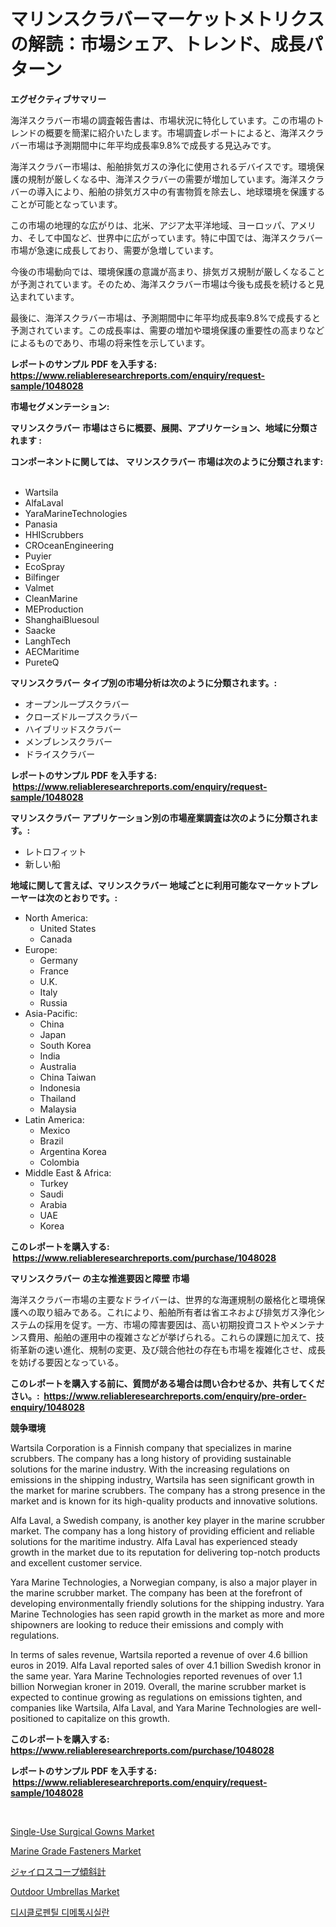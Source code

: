 <p><h1>マリンスクラバーマーケットメトリクスの解読：市場シェア、トレンド、成長パターン</h1></p><p><strong>エグゼクティブサマリー</strong></p>
<p><p>海洋スクラバー市場の調査報告書は、市場状況に特化しています。この市場のトレンドの概要を簡潔に紹介いたします。市場調査レポートによると、海洋スクラバー市場は予測期間中に年平均成長率9.8%で成長する見込みです。</p><p>海洋スクラバー市場は、船舶排気ガスの浄化に使用されるデバイスです。環境保護の規制が厳しくなる中、海洋スクラバーの需要が増加しています。海洋スクラバーの導入により、船舶の排気ガス中の有害物質を除去し、地球環境を保護することが可能となっています。</p><p>この市場の地理的な広がりは、北米、アジア太平洋地域、ヨーロッパ、アメリカ、そして中国など、世界中に広がっています。特に中国では、海洋スクラバー市場が急速に成長しており、需要が急増しています。</p><p>今後の市場動向では、環境保護の意識が高まり、排気ガス規制が厳しくなることが予測されています。そのため、海洋スクラバー市場は今後も成長を続けると見込まれています。</p><p>最後に、海洋スクラバー市場は、予測期間中に年平均成長率9.8%で成長すると予測されています。この成長率は、需要の増加や環境保護の重要性の高まりなどによるものであり、市場の将来性を示しています。</p></p>
<p><strong>レポートのサンプル PDF を入手する: <a href="https://www.reliableresearchreports.com/enquiry/request-sample/1048028">https://www.reliableresearchreports.com/enquiry/request-sample/1048028</a></strong></p>
<p><strong>市場セグメンテーション:</strong></p>
<p><strong> マリンスクラバー 市場はさらに概要、展開、アプリケーション、地域に分類されます :</strong></p>
<p><strong>コンポーネントに関しては、 マリンスクラバー 市場は次のように分類されます: &nbsp;</strong></p>
<p><ul><li>Wartsila</li><li>AlfaLaval</li><li>YaraMarineTechnologies</li><li>Panasia</li><li>HHIScrubbers</li><li>CROceanEngineering</li><li>Puyier</li><li>EcoSpray</li><li>Bilfinger</li><li>Valmet</li><li>CleanMarine</li><li>MEProduction</li><li>ShanghaiBluesoul</li><li>Saacke</li><li>LanghTech</li><li>AECMaritime</li><li>PureteQ</li></ul></p>
<p><strong> マリンスクラバー タイプ別の市場分析は次のように分類されます。:</strong></p>
<p><ul><li>オープンループスクラバー</li><li>クローズドループスクラバー</li><li>ハイブリッドスクラバー</li><li>メンブレンスクラバー</li><li>ドライスクラバー</li></ul></p>
<p><strong>レポートのサンプル PDF を入手する: &nbsp;<a href="https://www.reliableresearchreports.com/enquiry/request-sample/1048028">https://www.reliableresearchreports.com/enquiry/request-sample/1048028</a></strong></p>
<p><strong> マリンスクラバー アプリケーション別の市場産業調査は次のように分類されます。:</strong></p>
<p><ul><li>レトロフィット</li><li>新しい船</li></ul></p>
<p><strong>地域に関して言えば、マリンスクラバー 地域ごとに利用可能なマーケットプレーヤーは次のとおりです。:</strong></p>
<p><ul>
    <li>
        North America:
        <ul>
            <li>United States</li>
            <li>Canada</li>
        </ul>
    </li>
    <li>
        Europe:
        <ul>
            <li>Germany</li>
            <li>France</li>
            <li>U.K.</li>
            <li>Italy</li>
            <li>Russia</li>
        </ul>
    </li>
    <li>
        Asia-Pacific:
        <ul>
            <li>China</li>
            <li>Japan</li>
            <li>South Korea</li>
            <li>India</li>
            <li>Australia</li>
            <li>China Taiwan</li>
            <li>Indonesia</li>
            <li>Thailand</li>
            <li>Malaysia</li>
        </ul>
    </li>
    <li>
        Latin America:
        <ul>
            <li>Mexico</li>
            <li>Brazil</li>
            <li>Argentina Korea</li>
            <li>Colombia</li>
        </ul>
    </li>
    <li>
        Middle East & Africa:
        <ul>
            <li>Turkey</li>
            <li>Saudi</li>
            <li>Arabia</li>
            <li>UAE</li>
            <li>Korea</li>
        </ul>
    </li>
    </ul></p>
<p><strong>このレポートを購入する: &nbsp;<a href="https://www.reliableresearchreports.com/purchase/1048028">https://www.reliableresearchreports.com/purchase/1048028</a></strong></p>
<p><strong>マリンスクラバー の主な推進要因と障壁 市場</strong></p>
<p><p>海洋スクラバー市場の主要なドライバーは、世界的な海運規制の厳格化と環境保護への取り組みである。これにより、船舶所有者は省エネおよび排気ガス浄化システムの採用を促す。一方、市場の障害要因は、高い初期投資コストやメンテナンス費用、船舶の運用中の複雑さなどが挙げられる。これらの課題に加えて、技術革新の速い進化、規制の変更、及び競合他社の存在も市場を複雑化させ、成長を妨げる要因となっている。</p></p>
<p><strong>このレポートを購入する前に、質問がある場合は問い合わせるか、共有してください。:&nbsp; <a href="https://www.reliableresearchreports.com/enquiry/pre-order-enquiry/1048028">https://www.reliableresearchreports.com/enquiry/pre-order-enquiry/1048028</a></strong></p>
<p><strong>競争環境</strong></p>
<p><p>Wartsila Corporation is a Finnish company that specializes in marine scrubbers. The company has a long history of providing sustainable solutions for the marine industry. With the increasing regulations on emissions in the shipping industry, Wartsila has seen significant growth in the market for marine scrubbers. The company has a strong presence in the market and is known for its high-quality products and innovative solutions.</p><p>Alfa Laval, a Swedish company, is another key player in the marine scrubber market. The company has a long history of providing efficient and reliable solutions for the maritime industry. Alfa Laval has experienced steady growth in the market due to its reputation for delivering top-notch products and excellent customer service.</p><p>Yara Marine Technologies, a Norwegian company, is also a major player in the marine scrubber market. The company has been at the forefront of developing environmentally friendly solutions for the shipping industry. Yara Marine Technologies has seen rapid growth in the market as more and more shipowners are looking to reduce their emissions and comply with regulations.</p><p>In terms of sales revenue, Wartsila reported a revenue of over 4.6 billion euros in 2019. Alfa Laval reported sales of over 4.1 billion Swedish kronor in the same year. Yara Marine Technologies reported revenues of over 1.1 billion Norwegian kroner in 2019. Overall, the marine scrubber market is expected to continue growing as regulations on emissions tighten, and companies like Wartsila, Alfa Laval, and Yara Marine Technologies are well-positioned to capitalize on this growth.</p></p>
<p><strong>このレポートを購入する: &nbsp; <a href="https://www.reliableresearchreports.com/purchase/1048028">https://www.reliableresearchreports.com/purchase/1048028</a></strong></p>
<p><strong>レポートのサンプル PDF を入手する: &nbsp;<a href="https://www.reliableresearchreports.com/enquiry/request-sample/1048028">https://www.reliableresearchreports.com/enquiry/request-sample/1048028</a></strong><strong></strong></p>
<p>&nbsp;</p>
<p><p><a href="https://issuu.com/reportprime-2/docs/single-use-surgical-gowns-market-size-2030.pptx">Single-Use Surgical Gowns Market</a></p><p><a href="https://issuu.com/reportprime-2/docs/marine-grade-fasteners-market-size-2030.pptx">Marine Grade Fasteners Market</a></p><p><a href="https://github.com/mreklxf44233/Market-Research-Report-List-1/blob/main/38570244022.md">ジャイロスコープ傾斜計</a></p><p><a href="https://github.com/yemakinde/Market-Research-Report-List-1/blob/main/outdoor-umbrellas-market.md">Outdoor Umbrellas Market</a></p><p><a href="https://github.com/crfsywufhm81415/Market-Research-Report-List-1/blob/main/52391223605.md">디시클로펜틸 디메톡시실란</a></p></p>